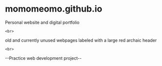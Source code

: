 # momomeomo.github.io
<p>
	Personal website and digital portfolio
</p>

	<br>

<p>
	old and currently unused webpages labeled with a large red archaic header
</p>

	<br>

<p>
	--Practice web development project--
</p>

